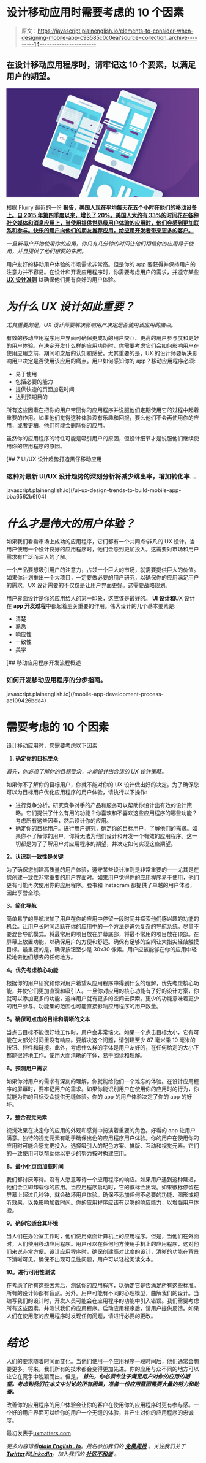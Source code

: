 # 设计移动应用时需要考虑的 10 个因素

> 原文：<https://javascript.plainenglish.io/elements-to-consider-when-designing-mobile-app-c93585c0c0ea?source=collection_archive---------14----------------------->

## 在设计移动应用程序时，请牢记这 10 个要素，以满足用户的期望。

![](img/783a8ba9216426d27c879a5570a93a65.png)

根据 Flurry 最近的一份 [**报告，美国人现在平均每天花五个小时在他们的移动设备上。自 2015 年第四季度以来，增长了 20%。美国人大约有 33%的时间花在各种社交媒体和消息应用上，当使用提供世界级用户体验的应用时，他们会感到更加联系和参与。快乐的用户向他们的朋友推荐应用，给应用开发者带来更多的客户。**](https://www.flurry.com/blog/us-consumers-time-spent-on-mobile-crosses-5/)

*一旦新用户开始使用你的应用，你只有几分钟的时间让他们相信你的应用易于使用，并且提供了他们想要的东西。*

用户友好的移动用户体验的市场需求非常高。但是你的 app 要获得并保持用户的注意力并不容易。在设计和开发应用程序时，你需要考虑用户的需求，并遵守某些 [**UX 设计准则**](https://www.uxmatters.com/mt/archives/2019/11/creating-a-ux-design-style-guide.php) 以确保他们拥有良好的用户体验。

# ***为什么 UX 设计如此重要？***

*尤其重要的是，UX 设计师要解决影响用户决定是否使用该应用的痛点。*

有效的移动应用程序用户界面可确保更成功的用户交互、更高的用户参与度和更好的用户体验。在决定开发什么样的应用功能时，你需要考虑它们会如何影响用户在使用应用之前、期间和之后的认知和感受。尤其重要的是，UX 的设计师要解决影响用户决定是否使用该应用的痛点。用户如何感知你的 app？移动应用程序必须:

*   易于使用
*   包括必要的能力
*   提供快速的页面加载时间
*   达到预期目的

所有这些因素在把你的用户带回你的应用程序并说服他们定期使用它的过程中起着重要的作用。如果他们觉得这种体验没有乐趣和回报，要么他们不会再使用你的应用，或者更糟，他们可能会删除你的应用。

虽然你的应用程序的特性可能是吸引用户的原因，但设计细节才是说服他们继续使用你的应用程序的原因。

[](/ui-ux-design-trends-to-build-mobile-app-bba6562b6f04) [## 7 UI/UX 设计趋势打造黑仔移动应用

### 这种对最新 UI/UX 设计趋势的深刻分析将减少跳出率，增加转化率…

javascript.plainenglish.io](/ui-ux-design-trends-to-build-mobile-app-bba6562b6f04) 

# ***什么才是伟大的用户体验？***

如果我们看看市场上成功的应用程序，它们都有一个共同点:非凡的 UX 设计。当用户使用一个设计良好的应用程序时，他们会感到更加投入。这需要对市场和用户需求有广泛而深入的了解。

一个产品要想吸引用户的注意力，占领一个巨大的市场，就需要提供巨大的价值。如果你计划推出一个大项目，一定要做必要的用户研究，以确保你的应用满足用户的需求。UX 设计需要的不仅仅是让用户界面更好。这需要战略规划。

用户界面设计是你的应用给人的第一印象，这应该是最好的。 [**UI 设计和**](https://www.xongolab.com/important-aspects-of-ui-ux-design-and-development/)UX 设计在 **app 开发过程**中都起着至关重要的作用。伟大设计的几个基本要素是:

*   清楚
*   熟悉
*   响应性
*   一致性
*   美学

[](/mobile-app-development-process-ac109426bda4) [## 移动应用程序开发流程概述

### 如何开发移动应用程序的分步指南。

javascript.plainenglish.io](/mobile-app-development-process-ac109426bda4) 

# 需要考虑的 10 个因素

设计移动应用时，您需要考虑以下因素:

1.  **确定你的目标受众**

*首先，你必须了解你的目标受众，才能设计出合适的 UX 设计策略。*

如果你不了解你的目标用户，你就不能对你的 UX 设计做出好的决定。为了确保您可以为目标用户优化应用程序的用户体验，请执行以下操作:

*   进行竞争分析。研究竞争对手的产品和服务可以帮助你设计出有效的设计策略。它们提供了什么有用的功能？你喜欢和不喜欢这些应用程序的哪些功能？考虑所有这些因素，然后设计你的应用。
*   确定你的目标用户。进行用户研究，确定你的目标用户，了解他们的需求。如果你不了解你的用户，你将无法为他们设计和开发一个有效的应用程序。这一切都是为了了解用户对应用程序的期望，并决定如何实现这些期望。

**2。认识到一致性是关键**

为了确保您创建高质量的用户体验，遵守某些设计准则是非常重要的——尤其是在您创建一致性非常重要的用户界面时。如果用户觉得你的应用程序易于使用，他们更有可能再次使用你的应用程序。脸书和 Instagram 都提供了卓越的用户体验，因此享誉全球。

**3。简化导航**

简单易学的导航增加了用户在你的应用中停留一段时间并探索他们感兴趣的功能的机会。让用户长时间活跃在你的应用中的一个方法是避免复杂的导航系统。尽量不要混合导航模式。将最常用的项目放在屏幕底部，将最不常用的项目放在顶部。在屏幕上放置功能，以确保用户的方便和舒适。确保有足够的空间让大指尖轻敲触摸目标。最重要的是，确保按钮至少是 30x30 像素。用户应该能够在你的应用中轻松地去他们想去的任何地方。

**4。优先考虑核心功能**

根据你的用户研究和你对用户希望从应用程序中得到什么的理解，优先考虑核心功能，并使它们更加直观和吸引人。一旦你对应用的核心功能有了好的设计方案，你就可以添加更多的功能，这样用户就有更多的空间去探索。更少的功能意味着更少的用户参与。功能集的范围也可能直接影响应用程序的用户数量。

**5。确保可点击的目标和清晰的文本**

当点击目标不能很好地工作时，用户会非常恼火。如果一个点击目标太小，它有可能在大部分时间里没有响应。要解决这个问题，请创建至少 87 毫米乘 10 毫米的按钮、控件和链接。此外，考虑什么样的字体是用户友好的，在任何给定的大小下都能很好地工作。使用大而清晰的字体，易于阅读和理解。

**6。预测用户需求**

如果你对用户的需求有深刻的理解，你就能给他们一个难忘的体验。在设计应用程序的屏幕时，要牢记用户的需求。如果你能识别用户在使用你的应用时的行为，你就能为你的目标受众提供无缝体验。你的 app 的用户体验决定了你的 app 的好坏。

**7。整合视觉元素**

视觉效果在决定你的应用的外观和感觉中扮演着重要的角色。好看的 app 让用户满意。独特的视觉元素有助于确保出色的应用程序用户体验。你的用户在使用你的应用时可能会感觉更投入。选择吸引人的配色方案、排版、互动和视觉元素。它们的一致使用可以帮助你以更少的努力按时构建应用。

**8。最小化页面加载时间**

我们都讨厌等待。没有人愿意等待一个应用程序的响应。如果用户遇到这种延迟，他们会立即卸载你的应用。当应用程序启动时，它的徽标会出现。如果徽标停留在屏幕上超过几秒钟，就会破坏用户体验。确保不添加任何不必要的功能、图形或视听效果，以免影响加载时间。你的应用程序应该有足够的响应能力，以增强用户体验。

**9。确保它适合其环境**

当人们在办公室工作时，他们使用桌面计算机上的应用程序。但是，当他们在外面时，人们使用移动应用程序。用户可以在任何地方使用手机上的应用程序，这对他们来说非常方便。设计应用程序时，确保创建高对比度的设计，清晰的功能在背景下清晰可见。确保不出现可见性问题，用户可以轻松阅读文本。

**10。进行可用性测试**

在考虑了所有这些因素后，测试你的应用程序，以确定它是否满足所有这些标准。所有的设计师都有盲点。另外。用户可能有不同的心理模型，曲解我们的设计。当编写我们的设计时，开发人员可能会在应用程序的功能中引入错误。我们需要考虑所有这些因素，并测试我们的应用程序。启动应用程序后，请用户提供反馈。如果人们在使用您的应用程序时发现任何问题，请进行必要的更改。

# ***结论***

人们的要求随着时间而变化。当他们使用一个应用程序一段时间后，他们通常会想要更多。将来，我们所有的技术都会变得更加先进。你的应用与众不同的地方可以让它在竞争中脱颖而出。但是， ***首先，你必须专注于满足用户对你的应用的期望。考虑到我们在本文中讨论的所有因素，准备一份应用蓝图需要大量的努力和勤奋。***

改善你的应用程序的用户体验会让你的客户在使用你的应用程序时更有参与感。一个好的用户界面可以给你的用户一个无缝的体验，并产生对你的应用程序的忠诚度。

最初发表于[uxmatters.com](https://www.uxmatters.com/mt/archives/2022/04/10-elements-to-consider-when-designing-a-mobile-app.php)

*更多内容请看*[***plain English . io***](https://plainenglish.io/)*。报名参加我们的* [***免费周报***](http://newsletter.plainenglish.io/) *。关注我们关于*[***Twitter***](https://twitter.com/inPlainEngHQ)*和*[***LinkedIn***](https://www.linkedin.com/company/inplainenglish/)*。加入我们的* [***社区不和谐***](https://discord.gg/GtDtUAvyhW) *。*